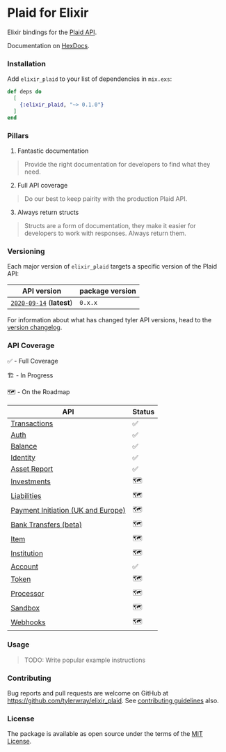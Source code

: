 # Plaid for Elixir

Elixir bindings for the [Plaid API](https://plaid.com/docs/api).

Documentation on [HexDocs](https://hexdocs.pm/elixir_plaid).

### Installation

Add `elixir_plaid` to your list of dependencies in `mix.exs`:

```elixir
def deps do
  [
    {:elixir_plaid, "~> 0.1.0"}
  ]
end
```

### Pillars

1. Fantastic documentation

> Provide the right documentation for developers to find what they need.

2. Full API coverage

> Do our best to keep pairity with the production Plaid API.

3. Always return structs

> Structs are a form of documentation, they make it easier for developers to work with responses. Always return them.

### Versioning

Each major version of `elixir_plaid` targets a specific version of the Plaid API:

| API version                                         | package version |
| --------------------------------------------------- | --------------- |
| [`2020-09-14`][api-version-2020-09-14] (**latest**) | `0.x.x`         |

For information about what has changed tyler API versions, head to the [version changelog][version-changelog].

### API Coverage

✅ - Full Coverage

🏗 - In Progress

🗺 - On the Roadmap

| API                                                                                                         | Status |
| ----------------------------------------------------------------------------------------------------------- | ------ |
| [Transactions](https://plaid.com/docs/api/products/#transactions)                                           | ✅     |
| [Auth](https://plaid.com/docs/api/products/#auth)                                                           | ✅     |
| [Balance](https://plaid.com/docs/api/products/#balance)                                                     | ✅     |
| [Identity](https://plaid.com/docs/api/products/#identity)                                                   | ✅     |
| [Asset Report](https://plaid.com/docs/api/products/#assets)                                                 | ✅     |
| [Investments](https://plaid.com/docs/api/products/#investments)                                             | 🗺      |
| [Liabilities](https://plaid.com/docs/api/products/#liabilities)                                             | 🗺      |
| [Payment Initiation (UK and Europe)](https://plaid.com/docs/api/products/#payment-initiation-uk-and-europe) | 🗺      |
| [Bank Transfers (beta)](https://plaid.com/docs/api/products/#bank-transfers-beta)                           | 🗺      |
| [Item](https://plaid.com/docs/api/items/)                                                                   | 🗺      |
| [Institution](https://plaid.com/docs/api/institutions/)                                                     | 🗺      |
| [Account](https://plaid.com/docs/api/accounts/)                                                             | ✅     |
| [Token](https://plaid.com/docs/api/tokens/)                                                                 | 🗺      |
| [Processor](https://plaid.com/docs/api/processors/)                                                         | 🗺      |
| [Sandbox](https://plaid.com/docs/api/sandbox/)                                                              | 🗺      |
| [Webhooks](https://plaid.com/docs/api/webhooks/)                                                            | 🗺      |

### Usage

> TODO: Write popular example instructions

### Contributing

Bug reports and pull requests are welcome on GitHub at https://github.com/tylerwray/elixir_plaid. See [contributing guidelines](CONTRIBUTING.md) also.

### License

The package is available as open source under the terms of the [MIT License](http://opensource.org/licenses/MIT).

[version-changelog]: https://plaid.com/docs/api/versioning/
[api-version-2020-09-14]: https://plaid.com/docs/api/versioning/#2020-09-14
